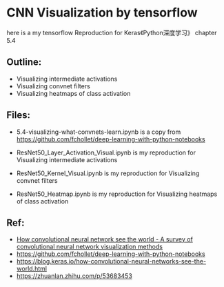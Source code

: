 # CNN Visualization by tensorflow 

here is a my tensorflow Reproduction for Keras《Python深度学习》 chapter 5.4

## Outline:
- Visualizing intermediate activations
- Visualizing convnet filters
- Visualizing heatmaps of class activation

## Files:
 - 5.4-visualizing-what-convnets-learn.ipynb is a copy from https://github.com/fchollet/deep-learning-with-python-notebooks

- ResNet50_Layer_Activation_Visual.ipynb is my reproduction for Visualizing intermediate activations

- ResNet50_Kernel_Visual.ipynb is my reproduction for Visualizing convnet filters

- ResNet50_Heatmap.ipynb is my reproduction for Visualizing heatmaps of class activation


## Ref:
- [How convolutional neural network see the world - A survey of convolutional neural network visualization methods](https://arxiv.org/abs/1804.11191)
- https://github.com/fchollet/deep-learning-with-python-notebooks
- https://blog.keras.io/how-convolutional-neural-networks-see-the-world.html
- https://zhuanlan.zhihu.com/p/53683453